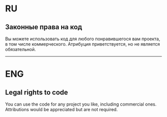 # RU


## Законные права на код
Вы можете использовать код для любого понравившегося вам проекта, в том числе коммерческого. 
Атрибуция приветствуется, но не является обязательной.
___
# ENG
## Legal rights to code
You can use the code for any project you like, including commercial ones. 
Attributions would be appreciated but are not required.